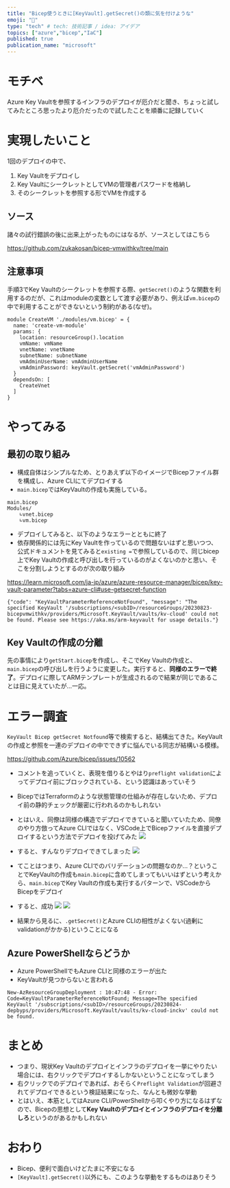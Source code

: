 ```yaml
---
title: "Bicep使うときに[KeyVault].getSecret()の類に気を付けような"
emoji: "💪"
type: "tech" # tech: 技術記事 / idea: アイデア
topics: ["azure","bicep","IaC"]
published: true
publication_name: "microsoft"
---
```


# モチベ
Azure Key Vaultを参照するインフラのデプロイが厄介だと聞き、ちょっと試してみたところ思ったより厄介だったので試したことを順番に記録していく

# 実現したいこと
1回のデプロイの中で、
1. Key Vaultをデプロイし
2. Key VaultにシークレットとしてVMの管理者パスワードを格納し
3. そのシークレットを参照する形でVMを作成する

## ソース
諸々の試行錯誤の後に出来上がったものにはなるが、ソースとしてはこちら

https://github.com/zukakosan/bicep-vmwithkv/tree/main

## 注意事項
手順3でKey Vaultのシークレットを参照する際、`getSecret()`のような関数を利用するのだが、これはmoduleの変数として渡す必要があり、例えば`vm.bicep`の中で利用することができないという制約がある(なぜ)。

```bicep
module CreateVM './modules/vm.bicep' = {
  name: 'create-vm-module'
  params: {
    location: resourceGroup().location
    vmName: vmName
    vnetName: vnetName
    subnetName: subnetName
    vmAdminUserName: vmAdminUserName
    vmAdminPassword: keyVault.getSecret('vmAdminPassword')
  }
  dependsOn: [
    CreateVnet
  ]
}
```
# やってみる

## 最初の取り組み
- 構成自体はシンプルなため、とりあえず以下のイメージでBicepファイル群を構成し、Azure CLIにてデプロイする
- `main.bicep`ではKeyVaultの作成も実施している。

```
main.bicep
Modules/
    ∟vnet.bicep
    ∟vm.bicep
```

- デプロイしてみると、以下のようなエラーとともに終了
- 依存関係的には先にKey Vaultを作っているので問題ないはずと思いつつ、公式ドキュメントを見てみると`existing =`で参照しているので、同じbicep上でKey Vaultの作成と呼び出しを行っているのがよくないのかと思い、そこを分割しようとするのが次の取り組み

https://learn.microsoft.com/ja-jp/azure/azure-resource-manager/bicep/key-vault-parameter?tabs=azure-cli#use-getsecret-function

```
{"code": "KeyVaultParameterReferenceNotFound", "message": "The specified KeyVault '/subscriptions/<subID>/resourceGroups/20230823-bicepvmwithkv/providers/Microsoft.KeyVault/vaults/kv-cloud' could not be found. Please see https://aka.ms/arm-keyvault for usage details."}
```

## Key Vaultの作成の分離
先の事情により`getStart.bicep`を作成し、そこでKey Vaultの作成と、`main.bicep`の呼び出しを行うように変更した。実行すると、**同様のエラーで終了**。デプロイに際してARMテンプレートが生成されるので結果が同じであることは目に見えていたが…一応。

# エラー調査

`KeyVault Bicep getSecret Notfound`等で検索すると、結構出てきた。KeyVaultの作成と参照を一連のデプロイの中でできずに悩んでいる同志が結構いる模様。

https://github.com/Azure/bicep/issues/10562

- コメントを追っていくと、表現を借りるとやはり`preflight validation`によってデプロイ前にブロックされている、という認識はあっていそう
- BicepではTerraformのような状態管理の仕組みが存在しないため、デプロイ前の静的チェックが厳密に行われるのかもしれない
- とはいえ、同僚は同様の構造でデプロイできていると聞いていたため、同僚のやり方倣ってAzure CLIではなく、VSCode上でBicepファイルを直接デプロイするという方法でデプロイを投げてみた
![](/images/20230824-kvbicepvm/01.png)

- すると、すんなりデプロイできてしまった
![](/images/20230824-kvbicepvm/02.png)

- てことはつまり、Azure CLIでのバリデーションの問題なのか…？ということでKeyVaultの作成も`main.bicep`に含めてしまってもいいはずという考えから、`main.bicep`でKey Vaultの作成も実行するパターンで、VSCodeからBicepをデプロイ
- すると、成功
![](/images/20230824-kvbicepvm/03.png)
![](/images/20230824-kvbicepvm/04.png)

- 結果から見るに、`.getSecret()`とAzure CLIの相性がよくない(過剰にvalidationがかかる)ということになる

## Azure PowerShellならどうか
- Azure PowerShellでもAzure CLIと同様のエラーが出た
- KeyVaultが見つからないと言われる

```
New-AzResourceGroupDeployment : 10:47:48 - Error: Code=KeyVaultParameterReferenceNotFound; Message=The specified KeyVault '/subscriptions/<subID>/resourceGroups/20230824-depbyps/providers/Microsoft.KeyVault/vaults/kv-cloud-inckv' could not be found. 
```

# まとめ
- つまり、現状Key Vaultのデプロイとインフラのデプロイを一挙にやりたい場合には、右クリックでデプロイするしかないということになってしまう
- 右クリックでのデプロイであれば、おそらく`Preflight Validation`が回避されてデプロイできるという検証結果になった、なんとも微妙な挙動
- とはいえ、本筋としてはAzure CLI/PowerShellから叩くやり方になるはずなので、Bicepの思想として**Key Vaultのデプロイとインフラのデプロイを分離しろ**というのがあるかもしれない

# おわり
- Bicep、便利で面白いけどたまに不安になる
- `[KeyVault].getSecret()`以外にも、このような挙動をするものはありそう